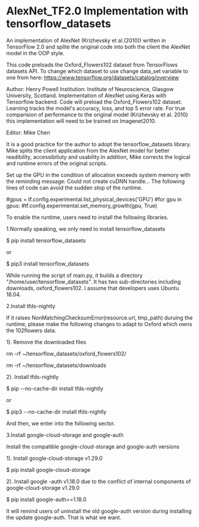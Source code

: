 # AlexNet_TF2.0 Implementation with tensorflow_datasets

An implementation of AlexNet (Krizhevsky et al.(2010)) written in TensorFlow 2.0 and splite the original code
into both the client the AlexNet model in the OOP style.

This code preloads the Oxford_Flowers102 dataset from TensorFlows datasets API. To change which dataset to use
change data_set variable to one from here: https://www.tensorflow.org/datasets/catalog/overview

Author: Henry Powell
Institution: Institute of Neuroscience, Glasgow University, Scotland.
Implementation of AlexNet using Keras with Tensorflow backend. Code will preload the Oxford_Flowers102 dataset.
Learning tracks the model's accuracy, loss, and top 5 error rate. For true comparision of performance to the original
model (Krizhevsky et al. 2010) this implementation will need to be trained on Imagenet2010.

Editor: Mike Chen

It is a good practice for the author to adopt the tensorflow_datasets library. Mike splits the client application from 
the AlexNet model for better readibility, accessibiliuty and usability.In addition, Mike corrects the logical and 
runtime errors of the original scripts. 

Set up the GPU in the condition of allocation exceeds system memory with the reminding message: Could not create cuDNN 
handle... The following lines of code can avoid the sudden stop of the runtime. 

#gpus = tf.config.experimental.list_physical_devices('GPU')
#for gpu in gpus:
    #tf.config.experimental.set_memory_growth(gpu, True)

To enable the runtime, users need to install the following libraries. 

1.Normally speaking, we only need to install tensorflow_datasets

$ pip install tensorflow_datasets

or 

$ pip3 install tensorflow_datasets

While running the script of main.py, it builds a directory "/home/user/tensorflow_datasets". It has two sub-directories 
including downloads, oxford_flowers102. I assume that developers uses Ubuntu 18.04. 


2.Install tfds-nightly

If it raises NonMatchingChecksumError(resource.url, tmp_path) duruing the runtime, please make the following changes to 
adapt to Oxford which owns the 102flowers data. 

1). Remove the downloaded files

rm -rf ~/tensorflow_datasets/oxford_flowers102/

rm -rf ~/tensorflow_datasets/downloads

2). Install tfds-nightly

$ pip --no-cache-dir install tfds-nightly

or 

$ pip3 --no-cache-dir install tfds-nightly

And then, we enter into the following sector. 


3.Install google-cloud-storage and google-auth

Install the compatible google-cloud-storage and google-auth versions

1). Install google-cloud-storage v1.29.0

$ pip install google-cloud-storage

2). Install google -auth v1.18.0 due to the conflict of internal components 
of google-cloud-storage v1.29.0

$ pip install google-auth==1.18.0

It will remind users of uninstall the old google-auth version during installing
the update google-auth. That is what we want.



